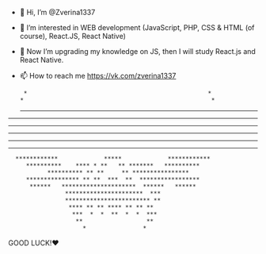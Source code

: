 - 👋 Hi, I’m @Zverina1337
- 👀 I’m interested in WEB development (JavaScript, PHP, CSS & HTML (of course), React.JS, React Native)
- 🌱 Now I’m upgrading my knowledge on JS, then I will study React.js and React Native.
- 📫 How to reach me https://vk.com/zverina1337

       *                                                   *
      *                                                     *
    **                                                       **
*   **                                                       **   *
**   **          *                               *          **   **
***    *         **                             **         *    ***
 ****            *********************************            ****
   *******      ***           *******           ***      *******
      ************             *****             ************
         **********    **** * **   ** *******   **********
               ********** ** **     ** ****************
         *************** ** **  ***  **  *****************
          ******   *********************  ******   ******
                    **********************  ***
                    ************************ **
                     **** ** ** **** ** ** **
                      ***  *  *  **  *  *  ***
                       **                  **
                         *                *
GOOD LUCK!❤️
